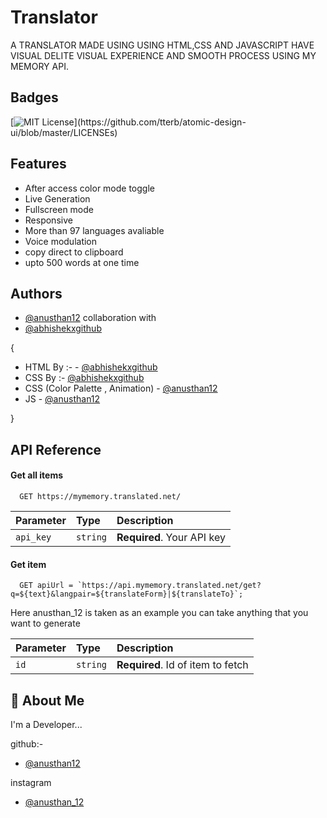 # Translator
A TRANSLATOR MADE USING USING HTML,CSS AND JAVASCRIPT HAVE VISUAL DELITE VISUAL EXPERIENCE AND SMOOTH PROCESS USING MY MEMORY API.


## Badges



[![MIT License](https://img.shields.io/apm/l/atomic-design-ui.svg?)](https://github.com/tterb/atomic-design-ui/blob/master/LICENSEs)


## Features

- After access color mode toggle
- Live Generation
- Fullscreen mode
- Responsive
- More than 97 languages avaliable
- Voice modulation
- copy direct to clipboard
- upto 500 words at one time




## Authors

- [@anusthan12](https://github.com/anusthan12)
collaboration with
- [@abhishekxgithub](https://github.com/abhishekxgithub)


{

- HTML By :- - [@abhishekxgithub](https://github.com/abhishekxgithub)
- CSS By :-  [@abhishekxgithub](https://github.com/abhishekxgithub) 
- CSS (Color Palette , Animation) - [@anusthan12](https://github.com/anusthan12)
- JS - [@anusthan12](https://github.com/anusthan12)
  
}
## API Reference

#### Get all items

```http
  GET https://mymemory.translated.net/
```

| Parameter | Type     | Description                |
| :-------- | :------- | :------------------------- |
| `api_key` | `string` | **Required**. Your API key |

#### Get item

```http
  GET apiUrl = `https://api.mymemory.translated.net/get?q=${text}&langpair=${translateForm}|${translateTo}`;
```
Here anusthan_12 is taken as an example you can take anything that you want to generate

| Parameter | Type     | Description                       |
| :-------- | :------- | :-------------------------------- |
| `id`      | `string` | **Required**. Id of item to fetch |



## 🚀 About Me
I'm a Developer...

github:-
- [@anusthan12](https://github.com/anusthan12)

instagram
-  [@anusthan_12](https://www.instagram.com/anusthan_12/)

